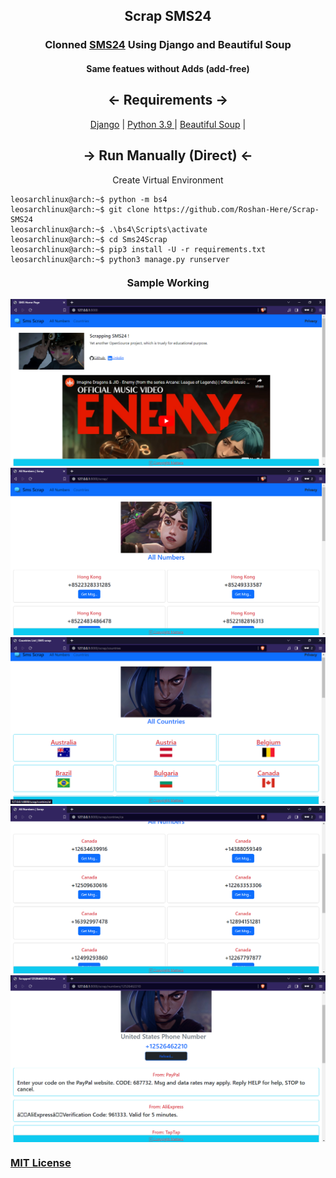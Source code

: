 <h2 align="center">Scrap SMS24</h2>

<h3 align="center">Clonned <a href="https://sms24.me/en/">SMS24</a> Using Django and Beautiful Soup</h3>

<h4 align="center">Same featues without Adds (add-free)</h4>

<h2 align="center"> 
    <- Requirements -> 
</h2>
<p align="center">
    <a href="https://docs.djangoproject.com/en/4.2/"> Django</a> |
    <a href="https://www.python.org/downloads/release/python-390/"> Python 3.9 </a> |
    <a href=" https://www.crummy.com/software/BeautifulSoup/bs4/doc/#"> Beautiful Soup</a> |
</p>

<h2 align="center"> 
   -> Run Manually (Direct) <-
</h2>

<p align="center">Create Virtual Environment</p>

```console
leosarchlinux@arch:~$ python -m bs4
leosarchlinux@arch:~$ git clone https://github.com/Roshan-Here/Scrap-SMS24
leosarchlinux@arch:~$ .\bs4\Scripts\activate
leosarchlinux@arch:~$ cd Sms24Scrap
leosarchlinux@arch:~$ pip3 install -U -r requirements.txt
leosarchlinux@arch:~$ python3 manage.py runserver
```

<h3 align="center" style="margin-top:4%"> Sample Working </h3>
<img src="SampleWorking/Screenshot 1.png" alt="" srcset="">
<img src="SampleWorking/Screenshot 2.png" alt="" srcset="">
<img src="SampleWorking/Screenshot 3.png" alt="" srcset="">
<img src="SampleWorking/Screenshot 4.png" alt="" srcset="">
<img src="SampleWorking/Screenshot 5.png" alt="" srcset="">

<h3 style="margin-top:4%"><a href="https://github.com/Roshan-Here/Scrap-SMS24/blob/main/LICENSE">MIT License</a></h3>